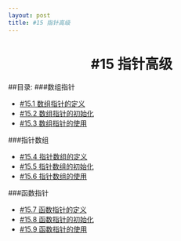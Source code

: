 ```yaml
---
layout: post
title: #15 指针高级 
---
```

<h1 style="text-align:center">#15 指针高级</h1>
##目录:
###数组指针
<ul>
<li> <a href="/post/15/15.1.html">#15.1 数组指针的定义</a></li>
<li> <a href="/post/15/15.2.html">#15.2 数组指针的初始化</a> </li>
<li> <a href="/post/15/15.3.html">#15.3 数组指针的使用</a> </li>
</ul>
###指针数组
<ul>
<li> <a href="/post/15/15.4.html">#15.4 指针数组的定义<a></li>
<li> <a href="/post/15/15.5.html">#15.5 指针数组的初始化</a> </li>
<li> <a href="/post/15/15.6.html">#15.6 指针数组的使用</a> </li>
</ul>
###函数指针
<ul>
<li> <a href="/post/15/15.7.html">#15.7 函数指针的定义<a></li>
<li> <a href="/post/15/15.8.html">#15.8 函数指针的初始化</a> </li>
<li> <a href="/post/15/15.9.html">#15.9 函数指针的使用</a> </li>
</ul>

